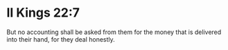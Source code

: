 # II Kings 22:7

But no accounting shall be asked from them for the money that is delivered into their hand, for they deal honestly.
